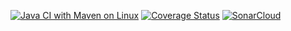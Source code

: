 [![Java CI with Maven on Linux](https://github.com/MihailTeodor/attsw-final-project/actions/workflows/maven.yml/badge.svg)](https://github.com/MihailTeodor/attsw-final-project/actions)
[![Coverage Status](https://coveralls.io/repos/github/MihailTeodor/attsw-final-project/badge.svg?branch=master)](https://coveralls.io/github/MihailTeodor/attsw-final-project?branch=master)
[![SonarCloud](https://sonarcloud.io/images/project_badges/sonarcloud-white.svg)](https://sonarcloud.io/summary/new_code?id=MihailTeodor_attsw-final-project)
